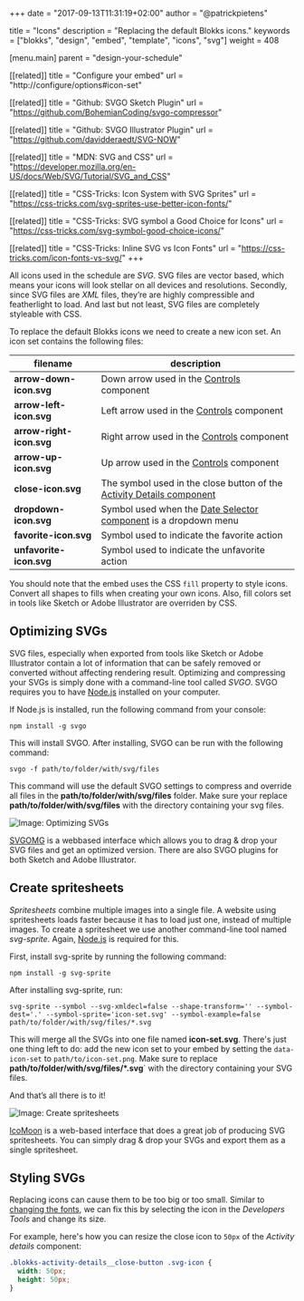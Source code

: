 +++
date            = "2017-09-13T11:31:19+02:00"
author          = "@patrickpietens"

title           = "Icons"
description     = "Replacing the default Blokks icons."
keywords        = ["blokks", "design", "embed", "template", "icons", "svg"]
weight          = 408

[menu.main]
parent          = "design-your-schedule"

[[related]]
title = "Configure your embed"
url = "http://configure/options#icon-set"

[[related]]
title = "Github: SVGO Sketch Plugin"
url = "https://github.com/BohemianCoding/svgo-compressor"

[[related]]
title = "Github: SVGO Illustrator Plugin"
url = "https://github.com/davidderaedt/SVG-NOW"

[[related]]
title = "MDN: SVG and CSS"
url = "https://developer.mozilla.org/en-US/docs/Web/SVG/Tutorial/SVG_and_CSS"

[[related]]
title = "CSS-Tricks: Icon System with SVG Sprites"
url = "https://css-tricks.com/svg-sprites-use-better-icon-fonts/"

[[related]]
title = "CSS-Tricks: SVG symbol a Good Choice for Icons"
url = "https://css-tricks.com/svg-symbol-good-choice-icons/"

[[related]]
title = "CSS-Tricks: Inline SVG vs Icon Fonts"
url = "https://css-tricks.com/icon-fonts-vs-svg/"
+++

All icons used in the schedule are *SVG*. SVG files are vector based, which means your icons will look stellar on all devices and resolutions. Secondly, since SVG files are *XML* files, they’re are highly compressible and featherlight to load. And last but not least, SVG files are completely styleable with CSS.

To replace the default Blokks icons we need to create a new icon set. An icon set contains the following files:

| filename | description |
|----------|-------------|
| **arrow-down-icon.svg** | Down arrow used in the [Controls](http://themes/structure#controls) component |
| **arrow-left-icon.svg** | Left arrow used in the [Controls](http://themes/structure#controls) component |
| **arrow-right-icon.svg** | Right arrow used in the [Controls](http://themes/structure#controls) component |
| **arrow-up-icon.svg** | Up arrow used in the [Controls](http://themes/structure#controls) component |
| **close-icon.svg** | The symbol used in the close button of the [Activity Details component](http://themes/structure#activity-details) |
| **dropdown-icon.svg** | Symbol used when the [Date Selector component](http://themes/structure#date-selector) is a dropdown menu |
| **favorite-icon.svg** | Symbol used to indicate the favorite action |
| **unfavorite-icon.svg** | Symbol used to indicate the unfavorite action |

<span class='note'>You should note that the embed uses the CSS `fill` property to style icons. Convert all shapes to fills when creating your own icons. Also, fill colors set in tools like Sketch or Adobe Illustrator are overriden by CSS.</span>

## Optimizing SVGs
SVG files, especially when exported from tools like Sketch or Adobe Illustrator contain a lot of information that can be safely removed or converted without affecting rendering result. Optimizing and compressing your SVGs is simply done with a command-line tool called *SVGO*. SVGO requires you to have [Node.js](https://nodejs.org/en/) installed on your computer.

If Node.js is installed, run the following command from your console:

```cli
npm install -g svgo
```

This will install SVGO. After installing, SVGO can be run with the following command:

```cli
svgo -f path/to/folder/with/svg/files
```

This command will use the default SVGO settings to compress and override all files in the **path/to/folder/with/svg/files** folder. Make sure your replace **path/to/folder/with/svg/files** with the directory containing your svg files.

![Image: Optimizing SVGs](http://images/optimizing-svgs.gif)

<span class='note'>[SVGOMG](https://jakearchibald.github.io/svgomg/) is a webbased interface which allows you to drag & drop your SVG files and get an optimized version. There are also SVGO plugins for both Sketch and Adobe Illustrator.</span>

## Create spritesheets
*Spritesheets* combine multiple images into a single file. A website using spritesheets loads faster because it has to load just one, instead of multiple images. To create a spritesheet we use another command-line tool named *svg-sprite*. Again, [Node.js](ttps://nodejs.org/en) is required for this.

First, install svg-sprite by running the following command:

```cli
npm install -g svg-sprite
```

After installing svg-sprite, run:

```cli
svg-sprite --symbol --svg-xmldecl=false --shape-transform='' --symbol-dest='.' --symbol-sprite='icon-set.svg' --symbol-example=false path/to/folder/with/svg/files/*.svg
```

This will merge all the SVGs into one file named **icon-set.svg**. There's just one thing left to do: add the new icon set to your embed by setting the `data-icon-set` to `path/to/icon-set.png`. Make sure to replace **path/to/folder/with/svg/files/\*.svg**` with the directory containing your SVG files.

And that’s all there is to it!

![Image: Create spritesheets](http://images/optimizing-svgs.gif)

<span class='note'>[IcoMoon](https://icomoon.io/app) is a web-based interface that does a great job of producing SVG spritesheets. You can simply drag & drop your SVGs and export them as a single spritesheet.</span>

## Styling SVGs
Replacing icons can cause them to be too big or too small. Similar to [changing the fonts](http://design/fonts), we can fix this by selecting the icon in the *Developers Tools* and change its size.

For example, here's how you can resize the close icon to `50px` of the *Activity details* component:

```css
.blokks-activity-details__close-button .svg-icon {
  width: 50px;
  height: 50px;
}
```